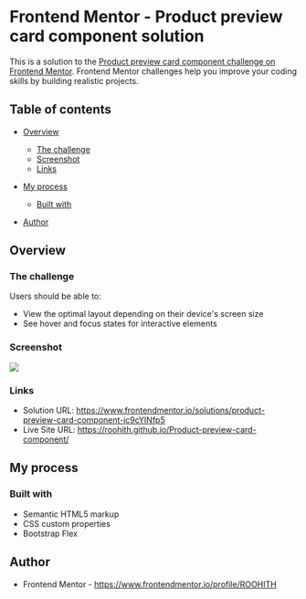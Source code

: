 # Frontend Mentor - Product preview card component solution

This is a solution to the [Product preview card component challenge on Frontend Mentor](https://www.frontendmentor.io/challenges/product-preview-card-component-GO7UmttRfa). Frontend Mentor challenges help you improve your coding skills by building realistic projects. 

## Table of contents

- [Overview](#overview)
  - [The challenge](#the-challenge)
  - [Screenshot](#screenshot)
  - [Links](#links)
- [My process](#my-process)
  - [Built with](#built-with)
  
  
  
- [Author](#author)


## Overview

### The challenge

Users should be able to:

- View the optimal layout depending on their device's screen size
- See hover and focus states for interactive elements

### Screenshot

![](./screenshot.jpg)

### Links

- Solution URL: https://www.frontendmentor.io/solutions/product-preview-card-component-jc9cYINfp5
- Live Site URL: https://roohith.github.io/Product-preview-card-component/

## My process

### Built with

- Semantic HTML5 markup
- CSS custom properties
- Bootstrap Flex



## Author

- Frontend Mentor - https://www.frontendmentor.io/profile/ROOHITH

